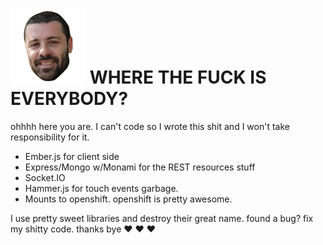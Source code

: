 # ![this is vlad. nice to meet](https://raw.githubusercontent.com/Schniz/wie/master/public/images/shortcut-icon.png) WHERE THE FUCK IS EVERYBODY?

ohhhh here you are.
I can't code so I wrote this shit and I won't take responsibility for it.

- Ember.js for client side
- Express/Mongo w/Monami for the REST resources stuff
- Socket.IO
- Hammer.js for touch events garbage.
- Mounts to openshift. openshift is pretty awesome.

I use pretty sweet libraries and destroy their great name.
found a bug? fix my shitty code.
thanks bye :heart: :heart: :heart: